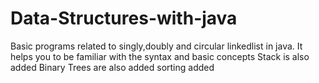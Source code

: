# Data-Structures-with-java
Basic programs related to singly,doubly and circular linkedlist in java.
It helps you to be familiar with the syntax and basic concepts
Stack is also added
Binary Trees are also added
sorting added
